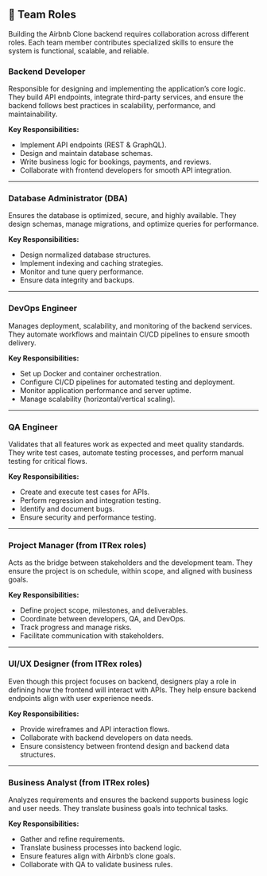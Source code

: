 ## 👥 Team Roles

Building the Airbnb Clone backend requires collaboration across different roles. Each team member contributes specialized skills to ensure the system is functional, scalable, and reliable.

### Backend Developer
Responsible for designing and implementing the application’s core logic. They build API endpoints, integrate third-party services, and ensure the backend follows best practices in scalability, performance, and maintainability.  

**Key Responsibilities:**  
- Implement API endpoints (REST & GraphQL).  
- Design and maintain database schemas.  
- Write business logic for bookings, payments, and reviews.  
- Collaborate with frontend developers for smooth API integration.  

---

### Database Administrator (DBA)
Ensures the database is optimized, secure, and highly available. They design schemas, manage migrations, and optimize queries for performance.  

**Key Responsibilities:**  
- Design normalized database structures.  
- Implement indexing and caching strategies.  
- Monitor and tune query performance.  
- Ensure data integrity and backups.  

---

### DevOps Engineer
Manages deployment, scalability, and monitoring of the backend services. They automate workflows and maintain CI/CD pipelines to ensure smooth delivery.  

**Key Responsibilities:**  
- Set up Docker and container orchestration.  
- Configure CI/CD pipelines for automated testing and deployment.  
- Monitor application performance and server uptime.  
- Manage scalability (horizontal/vertical scaling).  

---

### QA Engineer
Validates that all features work as expected and meet quality standards. They write test cases, automate testing processes, and perform manual testing for critical flows.  

**Key Responsibilities:**  
- Create and execute test cases for APIs.  
- Perform regression and integration testing.  
- Identify and document bugs.  
- Ensure security and performance testing.  

---

### Project Manager (from ITRex roles)
Acts as the bridge between stakeholders and the development team. They ensure the project is on schedule, within scope, and aligned with business goals.  

**Key Responsibilities:**  
- Define project scope, milestones, and deliverables.  
- Coordinate between developers, QA, and DevOps.  
- Track progress and manage risks.  
- Facilitate communication with stakeholders.  

---

### UI/UX Designer (from ITRex roles)
Even though this project focuses on backend, designers play a role in defining how the frontend will interact with APIs. They help ensure backend endpoints align with user experience needs.  

**Key Responsibilities:**  
- Provide wireframes and API interaction flows.  
- Collaborate with backend developers on data needs.  
- Ensure consistency between frontend design and backend data structures.  

---

### Business Analyst (from ITRex roles)
Analyzes requirements and ensures the backend supports business logic and user needs. They translate business goals into technical tasks.  

**Key Responsibilities:**  
- Gather and refine requirements.  
- Translate business processes into backend logic.  
- Ensure features align with Airbnb’s clone goals.  
- Collaborate with QA to validate business rules.  
